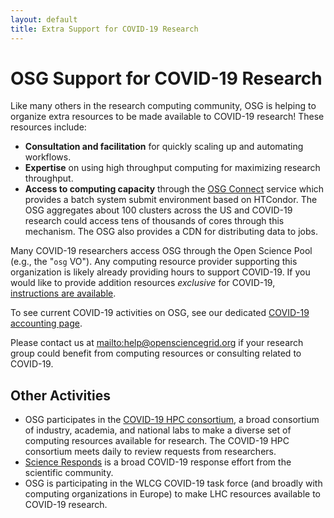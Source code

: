 ```yaml
---
layout: default
title: Extra Support for COVID-19 Research
---
```


OSG Support for COVID-19 Research
=================================

Like many others in the research computing community, OSG is helping to organize
extra resources to be made available to COVID-19 research!  These resources include:

- **Consultation and facilitation** for quickly scaling up and automating workflows.
- **Expertise** on using high throughput computing for maximizing research throughput.
- **Access to computing capacity** through the [OSG Connect](https://support.opensciencegrid.org/support/home)
  service which provides a batch system submit environment based on HTCondor.  The OSG aggregates
  about 100 clusters across the US and COVID-19 research could access tens of thousands of cores
  through this mechanism.  The OSG also provides a CDN for distributing data to jobs.

Many COVID-19 researchers access OSG through the Open Science Pool (e.g., the "`osg` VO").
Any computing resource provider supporting this organization is likely already providing hours
to support COVID-19.  If you would like to provide addition resources _exclusive_ for COVID-19,
[instructions are available](https://opensciencegrid.org/docs/compute-element/covid-19/).

To see current COVID-19 activities on OSG, see our dedicated
[COVID-19 accounting page](https://gracc.opensciencegrid.org/dashboard/db/covid-19-research?orgId=1).

Please contact us at <mailto:help@opensciencegrid.org> if your research group could benefit
from computing resources or consulting related to COVID-19.

Other Activities
----------------

-   OSG participates in the [COVID-19 HPC consortium](https://covid19-hpc-consortium.org/),
    a broad consortium of industry, academia, and national labs to make a diverse set of
    computing resources available for research.  The COVID-19 HPC consortium meets daily
    to review requests from researchers.
-   [Science Responds](https://science-responds.org/) is a broad COVID-19 response effort
    from the scientific community.
-   OSG is participating in the WLCG COVID-19 task force (and broadly with computing
    organizations in Europe) to make LHC resources available to COVID-19 research.
